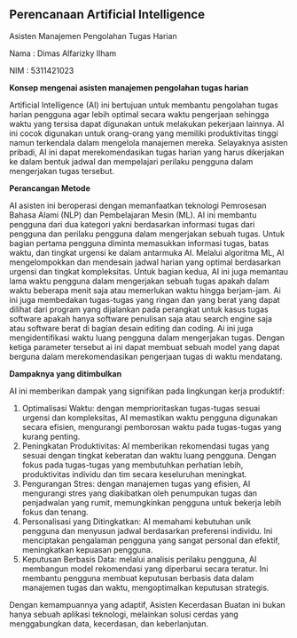## Perencanaan Artificial Intelligence

Asisten Manajemen Pengolahan Tugas Harian

Nama 	: Dimas Alfarizky Ilham

NIM 	: 5311421023

**Konsep mengenai asisten manajemen pengolahan tugas harian**

Artificial Intelligence (AI) ini bertujuan untuk membantu pengolahan tugas harian pengguna agar lebih optimal secara waktu pengerjaan sehingga waktu yang tersisa dapat digunakan untuk melakukan pekerjaan lainnya. AI ini cocok digunakan untuk orang-orang yang memiliki produktivitas tinggi namun terkendala dalam mengelola manajemen mereka. Selayaknya asisten pribadi, AI ini dapat merekomendasikan tugas harian yang harus dikerjakan ke dalam bentuk jadwal dan mempelajari perilaku pengguna dalam mengerjakan tugas tersebut. 

**Perancangan Metode**

AI asisten ini beroperasi dengan memanfaatkan teknologi Pemrosesan Bahasa Alami (NLP) dan Pembelajaran Mesin (ML). AI ini membantu pengguna dari dua kategori yakni berdasarkan informasi tugas dari pengguna dan perilaku pengguna dalam mengerjakan sebuah tugas. Untuk bagian pertama pengguna diminta memasukkan informasi tugas, batas waktu, dan tingkat urgensi ke dalam antarmuka AI. Melalui algoritma ML, AI mengelompokkan dan mendesain jadwal harian yang optimal berdasarkan urgensi dan tingkat kompleksitas. Untuk bagian kedua, AI ini juga memantau lama waktu pengguna dalam mengerjakan sebuah tugas apakah dalam waktu beberapa menit saja atau memerlukan waktu hingga berjam-jam. Ai ini juga membedakan tugas-tugas yang ringan dan yang berat yang dapat dilihat dari program yang dijalankan pada perangkat untuk kasus tugas software apakah hanya software penulisan saja atau search engine saja atau software berat di bagian desain editing dan coding. Ai ini juga mengidentifikasi waktu luang pengguna dalam mengerjakan tugas. Dengan ketiga parameter tersebut ai ini dapat membuat sebuah model yang dapat berguna dalam merekomendasikan pengerjaan tugas di waktu mendatang.

**Dampaknya yang ditimbulkan**

AI ini memberikan dampak yang signifikan pada lingkungan kerja produktif:
1.	Optimalisasi Waktu: dengan memprioritaskan tugas-tugas sesuai urgensi dan kompleksitas, AI memastikan waktu pengguna digunakan secara efisien, mengurangi pemborosan waktu pada tugas-tugas yang kurang penting.
2.	Peningkatan Produktivitas: AI memberikan rekomendasi tugas yang sesuai dengan tingkat keberatan dan waktu luang pengguna. Dengan fokus pada tugas-tugas yang membutuhkan perhatian lebih, produktivitas individu dan tim secara keseluruhan meningkat.
3.	Pengurangan Stres: dengan manajemen tugas yang efisien, AI mengurangi stres yang diakibatkan oleh penumpukan tugas dan penjadwalan yang rumit, memungkinkan pengguna untuk bekerja lebih fokus dan tenang.
4.	Personalisasi yang Ditingkatkan: AI memahami kebutuhan unik pengguna dan menyusun jadwal berdasarkan preferensi individu. Ini menciptakan pengalaman pengguna yang sangat personal dan efektif, meningkatkan kepuasan pengguna.
5.	Keputusan Berbasis Data: melalui analisis perilaku pengguna, AI membangun model rekomendasi yang diperbarui secara teratur. Ini membantu pengguna membuat keputusan berbasis data dalam manajemen tugas dan waktu, mengoptimalkan keputusan strategis.

Dengan kemampuannya yang adaptif, Asisten Kecerdasan Buatan ini bukan hanya sebuah aplikasi teknologi, melainkan solusi cerdas yang menggabungkan data, kecerdasan, dan keberlanjutan. 
